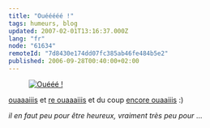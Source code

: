 ```yaml
---
title: "Ouééééé !"
tags: humeurs, blog
updated: 2007-02-01T13:16:37.000Z
lang: "fr"
node: "61634"
remoteId: "7d8430e174dd07fc385ab46fe484b5e2"
published: 2006-09-28T00:40:00+02:00
---
```

 


<figure class="object-center"><a href="/images/oueee.png"><img loading="lazy" src="/images//oueee.png" alt="Ouééé !">
</a></figure>




 
[ouaaaiiis](http://planet.ubuntu-fr.org) et [re ouaaaiiis](http://www.planetezpublish.org) et du coup [encore ouaaiiis](http://ez.no/community) :)

 
*il en faut peu pour être heureux, vraiment très peu pour* ...

